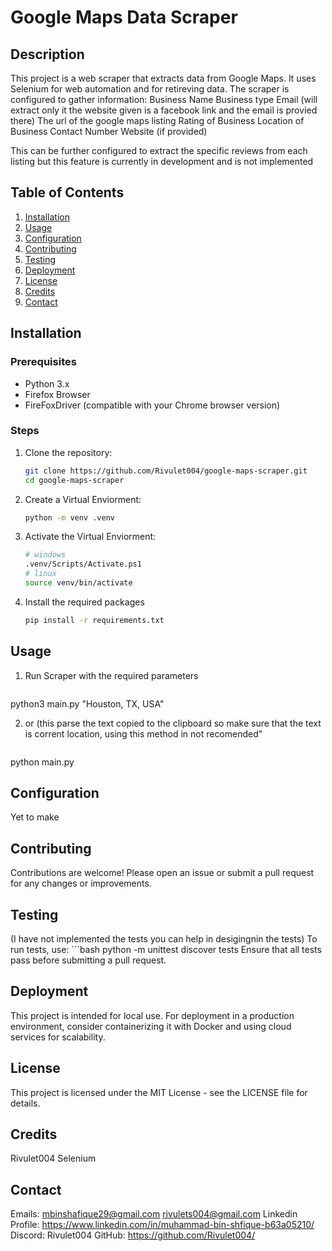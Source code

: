 # Google Maps Data Scraper

## Description
This project is a web scraper that extracts data from Google Maps.
It uses Selenium for web automation and for retireving data.
The scraper is configured to gather information:
  Business Name
  Business type
  Email (will extract only it the website given is a facebook link and the email is provied there)
  The url of the google maps listing
  Rating of Business
  Location of Business
  Contact Number 
  Website (if provided)

This can be further configured to extract the specific reviews from each listing but this feature is currently in development and is not implemented

## Table of Contents
1. [Installation](#installation)
2. [Usage](#usage)
3. [Configuration](#configuration)
4. [Contributing](#contributing)
5. [Testing](#testing)
6. [Deployment](#deployment)
7. [License](#license)
8. [Credits](#credits)
9. [Contact](#contact)

## Installation

### Prerequisites
- Python 3.x
- Firefox Browser
- FireFoxDriver (compatible with your Chrome browser version)

### Steps
1. Clone the repository:
   ```bash
   git clone https://github.com/Rivulet004/google-maps-scraper.git
   cd google-maps-scraper

2. Create a Virtual Enviorment:
   ```bash
   python -m venv .venv
   

4. Activate the Virtual Enviorment:
   ```bash
   # windows
   .venv/Scripts/Activate.ps1
   # linux
   source venv/bin/activate
   
6. Install the required packages
   ```bash
   pip install -r requirements.txt

## Usage
1. Run Scraper with the required parameters
   ```bash
  python3 main.py "Houston, TX, USA"

2. or (this parse the text copied to the clipboard so make sure that the text is corrent location, using this method in not recomended"
   ```bash
  python main.py 

## Configuration
  Yet to make

## Contributing 
  Contributions are welcome! Please open an issue or submit a pull request for any changes or improvements.

## Testing
  (I have not implemented the tests you can help in desigingnin the tests)
  To run tests, use:
    ```bash
    python -m unittest discover tests
  Ensure that all tests pass before submitting a pull request.

## Deployment
This project is intended for local use. For deployment in a production environment, consider containerizing it with Docker and using cloud services for scalability.

## License
  This project is licensed under the MIT License - see the LICENSE file for details.

## Credits
  Rivulet004
  Selenium

## Contact
  Emails:
    mbinshafique29@gmail.com
    rivulets004@gmail.com
  Linkedin Profile:
    https://www.linkedin.com/in/muhammad-bin-shfique-b63a05210/
  Discord:
    Rivulet004
  GitHub:
    https://github.com/Rivulet004/
  
